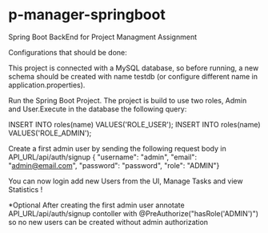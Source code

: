 # p-manager-springboot
Spring Boot BackEnd for Project Managment Assignment  

Configurations that should be done:

This project is connected with a MySQL database, so before running, a new schema should be created with name testdb (or configure different name in application.properties).

Run the Spring Boot Project. The project is build to use two roles, Admin and User.Execute in the database the following query:

INSERT INTO roles(name) VALUES('ROLE_USER'); INSERT INTO roles(name) VALUES('ROLE_ADMIN');

Create a first admin user by sending the following request body in API_URL/api/auth/signup { "username": "admin", "email": "admin@email.com", "password": "password", "role": "ADMIN"}

You can now login add new Users from the UI, Manage Tasks and view Statistics !

*Optional After creating the first admin user annotate API_URL/api/auth/signup contoller with @PreAuthorize("hasRole('ADMIN')") so no new users can be created without admin authorization

